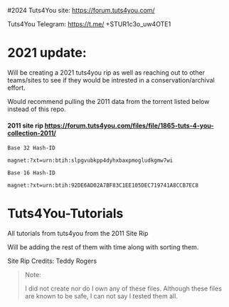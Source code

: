 #2024  Tuts4You site:
https://forum.tuts4you.com/

Tuts4You Telegram:
https://t.me/   +STUR1c3o_uw4OTE1



# 2021 update:

Will be creating a 2021 tuts4you rip as well as reaching out to other teams/sites to see if they would be intrested in a conservation/archival effort.

Would recommend pulling the 2011 data from the torrent listed below instead of this repo.

#### 2011 site rip https://forum.tuts4you.com/files/file/1865-tuts-4-you-collection-2011/
```
Base 32 Hash-ID

magnet:?xt=urn:btih:slpgvubkpp4dyhxbaxpmogludkgmw7wi

Base 16 Hash-ID

magnet:?xt=urn:btih:92DE6AD02A7BF83C1EE105DEC719741A8CCB7EC8
```

# Tuts4You-Tutorials
All tutorials from tuts4you from the 2011 Site Rip

Will be adding the rest of them with time along with sorting them.

Site Rip Credits: Teddy Rogers

> Note:
>
> I did not create nor do I own any of these files.
> Although these files are known to be safe, I can not say I tested them all.
> 
